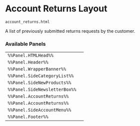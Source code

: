 # Account Returns Layout

`account_returns.html`

A list of previously submitted returns requests by the customer.

### Available Panels
|||
|---|---|
| `%%Panel.HTMLHead%%` |
| `%%Panel.Header%%` |
| `%%Panel.WrapperBanner%%` |
| `%%Panel.SideCategoryList%%` |
| `%%Panel.SideNewProducts%%` |
| `%%Panel.SideNewsletterBox%%` |
| `%%Panel.AccountReturns%%` |
| `%%Panel.AccountReturns%%` |
| `%%Panel.SideAccountMenu%%` |
| `%%Panel.Footer%%` |
